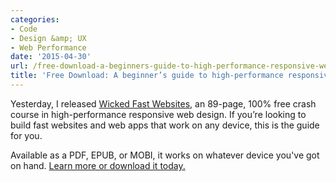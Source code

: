 ```yaml
---
categories:
- Code
- Design &amp; UX
- Web Performance
date: '2015-04-30'
url: /free-download-a-beginners-guide-to-high-performance-responsive-web-design/
title: 'Free Download: A beginner’s guide to high-performance responsive web design'
---
```


Yesterday, I released [Wicked Fast Websites](/wicked-fast-websites/), an 89-page, 100% free crash course in high-performance responsive web design. If you’re looking to build fast websites and web apps that work on any device, this is the guide for you.

Available as a PDF, EPUB, or MOBI, it works on whatever device you've got on hand. [Learn more or download it today.](/wicked-fast-websites/)